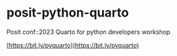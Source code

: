 # posit-python-quarto

Posit conf::2023 Quarto for python developers workshop

[https://bit.ly/pyquarto](https://bit.ly/pyquarto)

